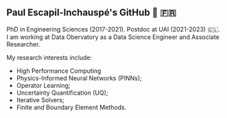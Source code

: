 ## Paul Escapil-Inchauspé's GitHub 👋 🇫🇷 

PhD in Engineering Sciences (2017-2021). Postdoc at UAI (2021-2023) 🇨🇱. 
I am working at Data Obervatory as a Data Science Engineer and Associate Researcher.

My research interests include:
- High Performance Computing
- Physics-Informed Neural Networks (PINNs);
- Operator Learning;
- Uncertainty Quantification (UQ);
- Iterative Solvers;
- Finite and Boundary Element Methods.

<!--
**pescap/pescap** is a ✨ _special_ ✨ repository because its `README.md` (this file) appears on your GitHub profile.

Here are some ideas to get you started:

- 🔭 I’m currently working on ...
- 🌱 I’m currently learning ...
- 👯 I’m looking to collaborate on ...
- 🤔 I’m looking for help with ...
- 💬 Ask me about ...
- 📫 How to reach me: ...
- 😄 Pronouns: ...
- ⚡ Fun fact: ...
-->
